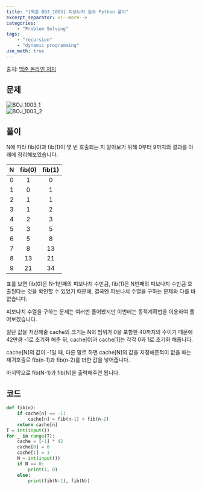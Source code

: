 ```yaml
---
title: "[백준 BOJ_1003] 피보나치 함수 Python 풀이"
excerpt_separator: <!--more-->
categories: 
    - "Problem Solving"
tags: 
    - "recursion"
    - "dynamic programming"
use_math: true
---
```

출처: [백준 온라인 저지](https://www.acmicpc.net/problem/1003)

## 문제  

![BOJ_1003_1](https://user-images.githubusercontent.com/59808674/116851796-0bb7cc80-ac2e-11eb-907b-fce3e3658105.PNG)  
![BOJ_1003_2](https://user-images.githubusercontent.com/59808674/116851799-0ce8f980-ac2e-11eb-837f-9cae11b2b074.PNG)  

## 풀이  
N에 따라 fib(0)과 fib(1)이 몇 번 호출되는 지 알아보기 위해 0부터 9까지의 결과를 아래에 정리해보았습니다.

| N | fib(0) | fib(1) |
|:-:|:------:|:------:|
| 0 |   1    |   0    |
| 1 |   0    |   1    |
| 2 |   1    |   1    |
| 3 |   1    |   2    |
| 4 |   2    |   3    |
| 5 |   3    |   5    |
| 6 |   5    |   8    |
| 7 |   8    |   13   |
| 8 |   13   |   21   |
| 9 |   21   |   34   |

표를 보면 fib(0)은 N-1번째의 피보나치 수만큼, fib(1)은 N번째의 피보나치 수만큼 호출된다는 것을 확인할 수 있었기 때문에, 결국엔 피보나치 수열을 구하는 문제와 다를 바 없습니다.  

피보나치 수열을 구하는 문제는 여러번 풀어봤지만 이번에는 동적계획법을 이용하여 풀어보겠습니다.  

일단 값을 저장해줄 cache의 크기는 N의 범위가 0을 포함한 40까지의 수이기 때문에 42만큼 -1로 초기화 해준 뒤, cache\[0\]과 cache\[1\]는 각각 0과 1로 초기화 해줍니다.  

cache\[N\]의 값이 -1일 때, 다른 말로 하면 cache\[N\]의 값을 지정해준적이 없을 때는 재귀호출로 fib(n-1)과 fib(n-2)를 더한 값을 넣어줍니다.  

마지막으로 fib(N-1)과 fib(N)을 출력해주면 됩니다.  


## 코드  
```python
def fib(n):
    if cache[n] == -1:
        cache[n] = fib(n-1) + fib(n-2)
    return cache[n]
T = int(input())
for _ in range(T):
    cache = [-1] * 42
    cache[0] = 0
    cache[1] = 1
    N = int(input())
    if N == 0:
        print(1, 0)
    else:
        print(fib(N-1), fib(N))

```